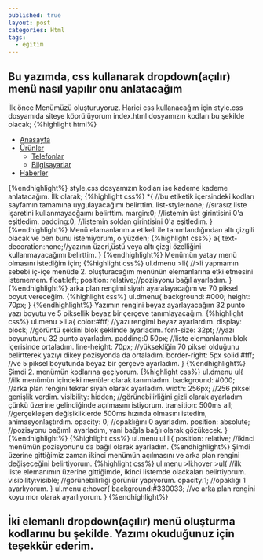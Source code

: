 ```yaml
---
published: true
layout: post
categories: Html
tags:
  - eğitim
---
```

## Bu yazımda, css kullanarak dropdown(açılır) menü nasıl yapılır onu anlatacağım
İlk önce Menümüzü oluşturuyoruz. Harici css kullanacağım için style.css dosyamıda siteye köprülüyorum
index.html dosyamızın kodları bu şekilde olacak;
{%highlight html%}
<html>
  <head>
    <link rel="stylesheet" href="style.css">
  </head>
  <body>
    <ul class="dmenu">
      <li><a href="#">Anasayfa</a></li>
      <li><a href="#">Ürünler</a>
      <ul>
        <li><a href="#">Telefonlar</a></li>
        <li><a href="#">Bilgisayarlar</a></li>
       </ul>
       </li>
      <li><a href="#">Haberler</a></li>
    </ul>
  </body>
</html>  
{%endhighlight%}
style.css dosyamızın kodları ise kademe kademe anlatacağım.
İlk olarak;
{%highlight css%}
*{ //bu etiketik içersindeki kodları sayfamın tamamına uygulayacağımı belirttim. 
list-style:none; //sırasız liste işaretini kullanmayacğaımı belirttim.
margin:0; //listemin üst girintisini 0'a eşitledim.
padding:0; //listemin soldan girintisini 0'a eşitledim.
}
{%endhighlight%}
Menü elamanlarım a etikeli ile tanımlandığından altı çizgili olacak ve ben bunu istemiyorum, o yüzden;
{%highlight css%}
a{
text-decoration:none;//yazının üzeri,üstü veya altı çizgi özelliğini kullanmayacağımı belirttim.
}
{%endhighlight%}
Menümün yatay menü olmasını istediğim için;
{%highlight css%}
ul.dmenu >li{ //>li yapmamın sebebi iç-içe menüde 2. oluşturacağım menünün elemanlarına etki etmesini istememem.
  float:left;
  position: relative;//pozisyonu bağıl ayarladım.
}
{%endhighlight%}
arka plan rengimi siyah ayaralayacağım ve 70 piksel boyut vereceğim.
{%highlight css%}
ul.dmenu{
  background: #000;
  height: 70px;
}
{%endhighlight%}
Yazımın rengini beyaz ayarlayacağım 32 punto yazı boyutu ve 5 piksellik beyaz bir çerçeve tanımlayacağım.
{%highlight css%}
ul.menu >li a{
  color:#fff; //yazı rengimi beyaz ayarlardım.
  display: block; //görüntü şeklini blok şeklinde ayarladım.
  font-size: 32pt; //yazı boyunutunu 32 punto ayarladım.
  padding:0 50px; //liste elemanlarımı blok içerisinde ortaladım.
  line-height: 70px; //yüksekliğin 70 piksel olduğunu belirtterek yazıyı dikey pozisyonda da ortaladım.
  border-right: 5px solid #fff; //ve 5 piksel boyutunda beyaz bir çerçeve ayarladım.
}
{%endhighlight%}
Şimdi 2. menümün kodlarına geçiyorum.
{%highlight css%}
ul.dmenu ul{ //ilk menümün içindeki menüler olarak tanımladım.
  background: #000; //arka plan rengini tekrar siyah olarak ayarladım.
  width: 256px; //256 piksel genişlik verdim.
  visibility: hidden; //görünebilirliğini gizli olarak ayarladım çünkü üzerine gelindiğinde açılmasını istiyorum.
  transition: 500ms all; //gerçekleşen değişikliklerde 500ms hızında olmasını istedim, animasyonlaştırdım.
  opacity: 0; //opaklığını 0 ayarladım.
  position: absolute; //pozisyonu bağımlı ayarladım, yani bağıla bağlı olarak gözükecek.
}
{%endhighlight%}
{%highlight css%}
ul.menu ul li{
  position: relative; //ikinci menümün pozisyonunu da bağıl olarak ayarladım.
{%endhighlight%}
Şimdi üzerine gittiğimiz zaman ikinci menümün açılmasını ve arka plan rengini değişeceğini belirtiyorum.
{%highlight css%}
ul.menu >li:hover >ul{ //ilk liste elemanımın üzerine gittiğimde, ikinci listemde olackaları belirtiyorum.
visibility:visible; //görünebilirliği görünür yapıyorum.
opacity:1; //opaklığı 1 ayarlıyorum.
}
ul.menu a:hover{
  background:#330033; //ve arka plan rengini koyu mor olarak ayarlıyorum.
}
{%endhighlight%}

## İki elemanlı dropdown(açılır) menü oluşturma kodlarınu bu şekilde. Yazımı okuduğunuz için teşekkür ederim.